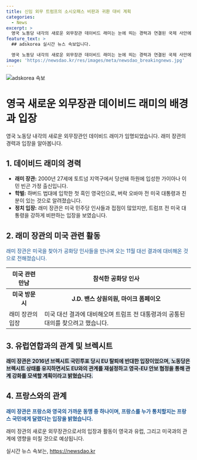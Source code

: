 ```yaml
---
title: 신임 외무 트럼프의 소시오패스 비판과 귀환 대비 계획
categories:
  - News
excerpt: >
  영국 노동당 내각의 새로운 외무장관 데이비드 래미는 눈에 띄는 경력과 연결된 국제 사안에 대한 강력한 언급으로 주목받고 있습니다. 바람직한 외교 적응력과 미국과 유럽 국가들과의 적극적인 연결고리가 래미 장관의 새로운 직책에서 중요한 역할을 할 것으로 예상됩니다. 특히, 그의 공화당과의 접촉은 미래의 협력과 정책에 영향을 줄 것으로 보입니다. 그의 강렬한 의견과 행보는 여러 국가와의 관계 설정에서 어떤 전환점을 만들어낼지 기대되고 있습니다.
feature_text: >
  ## adskorea 실시간 뉴스 속보입니다.

  영국 노동당 내각의 새로운 외무장관 데이비드 래미는 눈에 띄는 경력과 연결된 국제 사안에 대한 강력한 언급으로 주목받고 있습니다. 바람직한 외교 적응력과 미국과 유럽 국가들과의 적극적인 연결고리가 래미 장관의 새로운 직책에서 중요한 역할을 할 것으로 예상됩니다. 특히, 그의 공화당과의 접촉은 미래의 협력과 정책에 영향을 줄 것으로 보입니다. 그의 강렬한 의견과 행보는 여러 국가와의 관계 설정에서 어떤 전환점을 만들어낼지 기대되고 있습니다.
image: 'https://newsdao.kr/res/images/meta/newsdao_breakingnews.jpg'
---
```


<p><img src="https://newsdao.kr/res/images/meta/newsdao_breakingnews.jpg" alt="adskorea 속보" /></p>

<h1>영국 새로운 외무장관 데이비드 래미의 배경과 입장</h1>

<p data-ke-size="size16">영국 노동당 내각의 새로운 외무장관인 데이비드 래미가 임명되었습니다. 래미 장관의 경력과 입장을 알아봅니다.</p>

<h2>1. 데이비드 래미의 경력</h2>

<ul>
<li><b>래미 장관:</b> 2000년 27세에 토트넘 지역구에서 당선돼 하원에 입성한 가이아나 이민 빈곤 가정 출신입니다.</li>
<li><b>학벌:</b> 하버드 법대에 입학한 첫 흑인 영국인으로, 버락 오바마 전 미국 대통령과 친분이 있는 것으로 알려졌습니다.</li>
<li><b>정치 입장:</b> 래미 장관은 미국 민주당 인사들과 접점이 많았지만, 트럼프 전 미국 대통령을 강하게 비판하는 입장을 보였습니다.</li>
</ul>

<h2>2. 래미 장관의 미국 관련 활동</h2>

<p><span style="color: #1a5490;">래미 장관은 미국을 찾아가 공화당 인사들을 만나며 오는 11월 대선 결과에 대비해온 것으로 전해졌습니다.</span></p>

<table>
<thead>
<tr>
<th>미국 관련 만남</th>
<th>참석한 공화당 인사</th>
</tr>
</thead>
<tbody>
<tr>
<td style="text-align: center; height: 17px;"><b>미국 방문 시</b></td>
<td style="text-align: center; height: 17px;"><b>J.D. 밴스 상원의원, 마이크 폼페이오</b></td>
</tr>
<tr>
<td>래미 장관의 입장</td>
<td>미국 대선 결과에 대비해오며 트럼프 전 대통령과의 공통된 대의를 찾으려고 했습니다.</td>
</tr>
</tbody>
</table>

<h2>3. 유럽연합과의 관계 및 브렉시트</h2>

<p><b><span style="background-color: #21538527;">래미 장관은 2016년 브렉시트 국민투표 당시 EU 탈퇴에 반대한 입장이었으며, 노동당은 브렉시트 상태를 유지하면서도 EU와의 관계를 재설정하고 영국-EU 안보 협정을 통해 관계 강화를 모색할 계획이라고 밝혔습니다.</span></b></p>

<h2>4. 프랑스와의 관계</h2>

<p><b><span style="color: #1a5490;">래미 장관은 프랑스와 영국의 가까운 동맹 중 하나이며, 프랑스를 누가 통치할지는 프랑스 국민에게 달렸다는 입장을 밝혔습니다.</span></b></p>

<p data-ke-size="size16">래미 장관의 새로운 외무장관으로서의 입장과 활동이 영국과 유럽, 그리고 미국과의 관계에 영향을 미칠 것으로 예상됩니다.</p>
실시간 뉴스 속보는, <a href="https://newsdao.kr" rel="dofollow">https://newsdao.kr</a>


